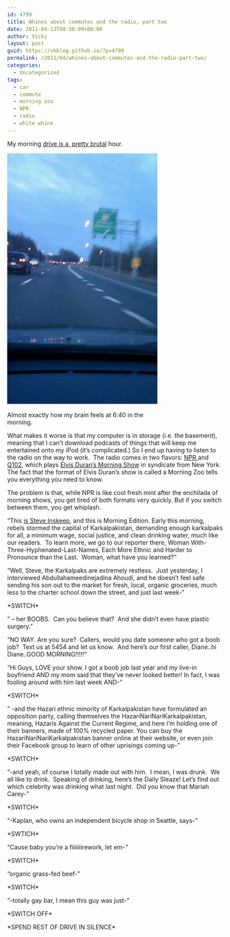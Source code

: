 ```yaml
---
id: 4799
title: Whines about commutes and the radio, part two
date: 2011-04-13T08:50:09+00:00
author: Vicki
layout: post
guid: https://vkblog.github.io/?p=4799
permalink: /2011/04/whines-about-commutes-and-the-radio-part-two/
categories:
  - Uncategorized
tags:
  - car
  - commute
  - morning zoo
  - NPR
  - radio
  - white whine
---
```

My morning [drive is a  pretty brutal](https://vkblog.github.io/2010/11/22/in-philadelphia-traffic-everyones-an-engineer/) hour.

<div id="attachment_4800" style="width: 360px" class="wp-caption aligncenter">
  <a href="https://raw.githubusercontent.com/vkblog/vkblog.github.io/master/public/img/2011/04/wpid-IMAG0661.jpg"><img class="size-full wp-image-4800" title="wpid-IMAG0661.jpg" src="https://raw.githubusercontent.com/vkblog/vkblog.github.io/master/public/img/2011/04/wpid-IMAG0661.jpg" alt="" width="350" height="583" /></a>
  
  <p class="wp-caption-text">
    Almost exactly how my brain feels at 6:40 in the morning.
  </p>
</div>

<p style="text-align: center;">
  <p>
    What makes it worse is that my computer is in storage (i.e. the basement), meaning that I can&#8217;t download podcasts of things that will keep me entertained onto my iPod (it&#8217;s complicated.) So I end up having to listen to the radio on the way to work.  The radio comes in two flavors: <a href="http://www.npr.org/">NPR </a>and <a href="http://www.q102.com/main.html">Q102</a>, which plays <a href="http://en.wikipedia.org/wiki/Elvis_Duran_and_the_Morning_Show">Elvis Duran&#8217;s Morning Show</a> in syndicate from New York. The fact that the format of Elvis Duran&#8217;s show is called a Morning Zoo tells you everything you need to know.
  </p>
  
  <p>
    The problem is that, while NPR is like cool fresh mint after the enchilada of morning shows, you get tired of both formats very quickly. But if you switch between them, you get whiplash.
  </p>
  
  <p>
    &#8220;This <a href="https://vkblog.github.io/2010/10/17/scenarios/">is Steve Inskeep</a>, and this is Morning Edition. Early this morning, rebels stormed the capital of Karkalpakistan, demanding enough karkalpaks for all, a minimum wage, social justice, and clean drinking water, much like our readers.  To learn more, we go to our reporter there, Woman With-Three-Hyphenated-Last-Names, Each More Ethnic and Harder to Pronounce than the Last.  Woman, what have you learned?&#8221;
  </p>
  
  <p>
    &#8220;Well, Steve, the Karkalpaks are extremely restless.  Just yesterday, I interviewed Abdullahameedinejadina Ahoudi, and he doesn&#8217;t feel safe sending his son out to the market for fresh, local, organic groceries, much less to the charter school down the street, and just last week-&#8221;
  </p>
  
  <p>
    *SWITCH*
  </p>
  
  <p>
    &#8221; &#8211; her BOOBS.  Can you believe that?  And she didn&#8217;t even have plastic surgery.&#8221;
  </p>
  
  <p>
    &#8220;NO WAY. Are you sure?  Callers, would you date someone who got a boob job?  Text us at 5454 and let us know.  And here&#8217;s our first caller, Diane..hi Diane..GOOD MORNING!!!!!&#8221;
  </p>
  
  <p>
    &#8220;Hi Guys, LOVE your show. I got a boob job last year and my live-in boyfriend AND my mom said that they&#8217;ve never looked better! In fact, I was fooling around with him last week AND-&#8221;
  </p>
  
  <p>
    *SWITCH*
  </p>
  
  <p>
    &#8221; -and the Hazari ethnic minority of Karkalpakistan have formulated an opposition party, calling themselves the HazariNariNariKarkalpakistan, meaning, Hazaris Against the Current Regime, and here I&#8217;m holding one of their banners, made of 100% recycled paper. You can buy the HazariNariNariKarkalpakistan banner online at their website, or even join their Facebook group to learn of other uprisings coming up-&#8221;
  </p>
  
  <p>
    *SWITCH*
  </p>
  
  <p>
    &#8220;-and yeah, of course I totally made out with him.  I mean, I was drunk.  We all like to drink.  Speaking of drinking, here&#8217;s the Daily Sleaze! Let&#8217;s find out which celebrity was drinking what last night.  Did you know that Mariah Carey-&#8221;
  </p>
  
  <p>
    *SWITCH*
  </p>
  
  <p>
    &#8220;-Kaplan, who owns an independent bicycle shop in Seattle, says-&#8221;
  </p>
  
  <p>
    *SWTICH*
  </p>
  
  <p>
    &#8220;Cause baby you&#8217;re a fiiiiiiirework, let em-&#8221;
  </p>
  
  <p>
    *SWITCH*
  </p>
  
  <p>
    &#8220;organic grass-fed beef-&#8221;
  </p>
  
  <p>
    *SWITCH*
  </p>
  
  <p>
    &#8220;-totally gay bar, I mean this guy was just-&#8221;
  </p>
  
  <p>
    *SWITCH OFF*
  </p>
  
  <p>
    *SPEND REST OF DRIVE IN SILENCE*
  </p>